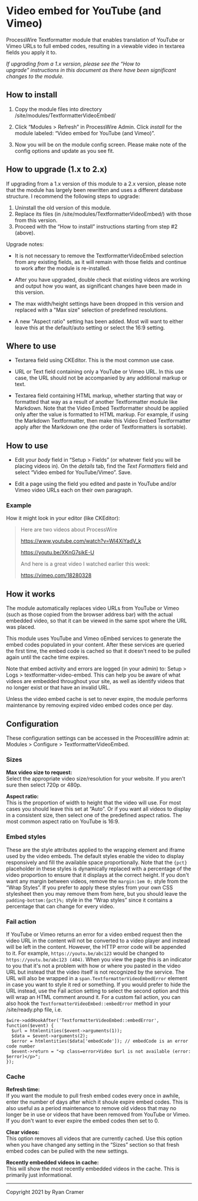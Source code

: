 # Video embed for YouTube (and Vimeo)

ProcessWire Textformatter module that enables translation of YouTube or Vimeo URLs 
to full embed codes, resulting in a viewable video in textarea fields you apply it to.

*If upgrading from a 1.x version, please see the “How to upgrade” instructions in this
document as there have been significant changes to the module.* 

## How to install

1. Copy the module files into directory /site/modules/TextformatterVideoEmbed/

2. Click “Modules > Refresh” in ProcessWire Admin. Click *install* for the module labeled:
   “Video embed for YouTube (and Vimeo)”.

3. Now you will be on the module config screen. Please make note of the config options 
   and update as you see fit.

## How to upgrade (1.x to 2.x)

If upgrading from a 1.x version of this module to a 2.x version, please note that the module
has largely been rewritten and uses a different database structure. I recommend the following
steps to upgrade: 

1. Uninstall the old version of this module.
2. Replace its files (in /site/modules/TextformatterVideoEmbed/) with those from this version.
3. Proceed with the “How to install” instructions starting from step #2 (above). 

Upgrade notes: 

- It is not necessary to remove the TextformatterVideoEmbed selection from any
  existing fields, as it will remain with those fields and continue to work after the module 
  is re-installed. 

- After you have upgraded, double check that existing videos are working and output how you 
  want, as significant changes have been made in this version. 
  
- The max width/height settings have been dropped in this version and replaced with a 
  "Max size" selection of predefined resolutions. 

- A new "Aspect ratio" setting has been added. Most will want to either leave this at the 
  default/auto setting or select the 16:9 setting.   
  
## Where to use  

- Textarea field using CKEditor. This is the most common use case.  

- URL or Text field containing only a YouTube or Vimeo URL. In this use case, the URL 
  should not be accompanied by any additional markup or text. 
  
- Textarea field containing HTML markup, whether starting that way or formatted that way
  as a result of another Textformatter module like Markdown. Note that the Video Embed
  Textformatter should be applied only after the value is formatted to HTML markup. 
  For example, if using the Markdown Textformatter, then make this Video Embed 
  Textformatter apply after the Markdown one (the order of Textformatters is sortable).

## How to use

- Edit your *body* field in “Setup > Fields” (or whatever field you will be placing 
  videos in). On the *details* tab, find the *Text Formatters* field and select 
  “Video embed for YouTube/Vimeo”. Save. 

- Edit a page using the field you edited and paste in YouTube and/or Vimeo video URLs 
  each on their own paragraph. 

### Example 

How it might look in your editor (like CKEditor): 

> Here are two videos about ProcessWire
>
> https://www.youtube.com/watch?v=Wl4XiYadV_k
>
> https://youtu.be/XKnG7sikE-U
> 
> And here is a great video I watched earlier this week:
> 
> https://vimeo.com/18280328

## How it works

The module automatically replaces video URLs from YouTube or Vimeo (such as those 
copied from the browser address bar) with the actual embedded video, so that it can
be viewed in the same spot where the URL was placed. 

This module uses YouTube and Vimeo oEmbed services to generate the embed codes 
populated in your content. After these services are queried the first time, the 
embed code is cached so that it doesn't need to be pulled again until the cache
time expires. 

Note that embed activity and errors are logged (in your admin) to: 
Setup > Logs > textformatter-video-embed. This can help you be aware of what videos
are embedded throughout your site, as well as identify videos that no longer exist or 
that have an invalid URL. 

Unless the video embed cache is set to never expire, the module performs maintenance
by removing expired video embed codes once per day. 

## Configuration

These configuration settings can be accessed in the ProcessWire admin at: 
Modules > Configure > TextformatterVideoEmbed.

### Sizes

**Max video size to request:**  
Select the appropriate video size/resolution for your website. If you aren't sure
then select 720p or 480p. 

**Aspect ratio:**  
This is the proportion of width to height that the video will use. For most 
cases you should leave this set at “Auto”. Or if you want all videos to display 
in a consistent size, then select one of the predefined aspect ratios. The most
common aspect ratio on YouTube is 16:9. 

### Embed styles

These are the style attributes applied to the wrapping element and iframe used 
by the video embeds. The default styles enable the video to display responsively
and fill the available space proportionally. Note that the `{pct}` placeholder
in these styles is dynamically replaced with a percentage of the video
proportion to ensure that it displays at the correct height. If you don't want 
any margin between videos, remove the `margin:1em 0;` style from the “Wrap Styles”.
If you prefer to apply these styles from your own CSS stylesheet then you may 
remove them from here, but you should leave the `padding-bottom:{pct}%;` style
in the “Wrap styles” since it contains a percentage that can change for every
video. 

### Fail action

If YouTube or Vimeo returns an error for a video embed request then the video URL in
the content will not be converted to a video player and instead will be left in the 
content. However, the HTTP error code will be appended to it. For example, 
`https://youtu.be/abc123` would be changed to `https://youtu.be/abc123 (404)`.
When you view the page this is an indicator to you that it's not a problem with how 
or where you pasted in the video URL but instead that the video itself is not 
recognized by the service. The URL will also be wrapped in a 
`span.TextformatterVideoEmbedError` element in case you want to style it red or 
something. If you would prefer to hide the URL instead, use the Fail action 
setting to select the second option and this will wrap an HTML comment around it.
For a custom fail action, you can also hook the `TextformatterVideoEmbed::embedError`
method in your /site/ready.php file, i.e. 
~~~~~
$wire->addHookAfter('TextformatterVideoEmbed::embedError', function($event) {
  $url = htmlentities($event->arguments(1));
  $data = $event->arguments(2);
  $error = htmlentities($data['embedCode']); // embedCode is an error code number
  $event->return = "<p class=error>Video $url is not available (error: $error)</p>";
});
~~~~~

### Cache

**Refresh time:**  
If you want the module to pull fresh embed codes every once in awhile, enter 
the number of days after which it shoule expire embed codes. This is also useful
as a period maintenance to remove old videos that may no longer be in use or 
videos that have been removed from YouTube or Vimeo. If you don't want to ever 
expire the embed codes then set to 0. 

**Clear videos:**  
This option removes all videos that are currently cached. Use this option when 
you have changed any setting in the “Sizes” section so that fresh embed codes
can be pulled with the new settings. 

**Recently embedded videos in cache:**  
This will show the most recently embedded videos in the cache. This is primarily
just informational. 

------
Copyright 2021 by Ryan Cramer

